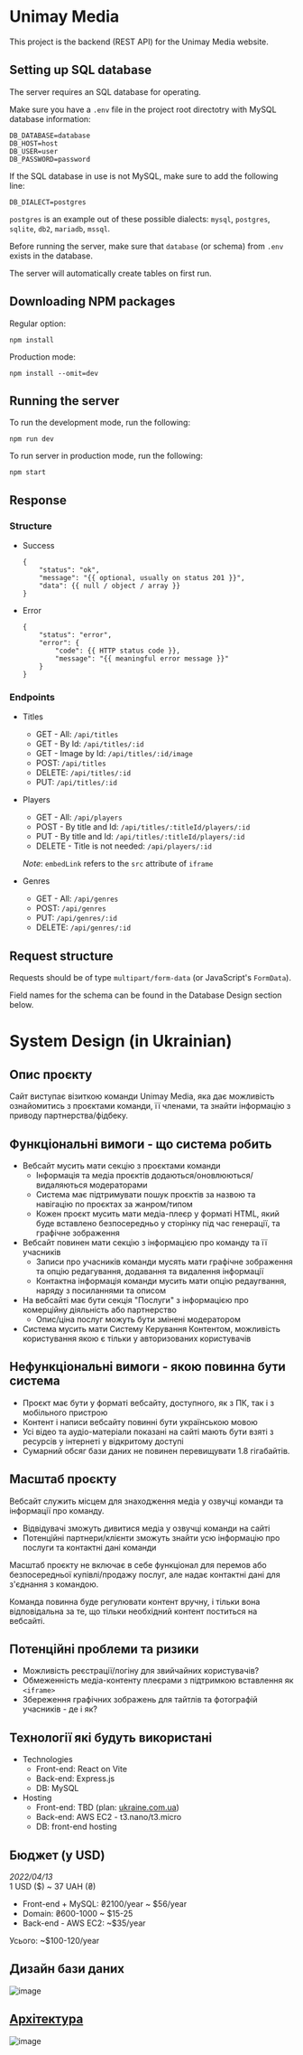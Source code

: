 # Unimay Media

This project is the backend (REST API) for the Unimay Media website.

## Setting up SQL database

The server requires an SQL database for operating.

Make sure you have a `.env` file in the project root directotry with MySQL database information:

```
DB_DATABASE=database
DB_HOST=host
DB_USER=user
DB_PASSWORD=password
```

If the SQL database in use is not MySQL, make sure to add the following line:

```
DB_DIALECT=postgres
```

`postgres` is an example out of these possible dialects: `mysql`, `postgres`, `sqlite`, `db2`, `mariadb`, `mssql`.

Before running the server, make sure that `database` (or schema) from `.env` exists in the database.

The server will automatically create tables on first run.

## Downloading NPM packages

Regular option:

```
npm install
```

Production mode:

```
npm install --omit=dev
```

## Running the server

To run the development mode, run the following:

```
npm run dev
```

To run server in production mode, run the following:

```
npm start
```

## Response

### Structure

-   Success

    ```
    {
        "status": "ok",
        "message": "{{ optional, usually on status 201 }}",
        "data": {{ null / object / array }}
    }
    ```

-   Error

    ```
    {
        "status": "error",
        "error": {
            "code": {{ HTTP status code }},
            "message": "{{ meaningful error message }}"
        }
    }
    ```

### Endpoints

-   Titles

    -   GET - All: `/api/titles`
    -   GET - By Id: `/api/titles/:id`
    -   GET - Image by Id: `/api/titles/:id/image`
    -   POST: `/api/titles`
    -   DELETE: `/api/titles/:id`
    -   PUT: `/api/titles/:id`

-   Players

    -   GET - All: `/api/players`
    -   POST - By title and Id: `/api/titles/:titleId/players/:id`
    -   PUT - By title and Id: `/api/titles/:titleId/players/:id`
    -   DELETE - Title is not needed: `/api/players/:id`

    _Note_: `embedLink` refers to the `src` attribute of `iframe`

-   Genres

    -   GET - All: `/api/genres`
    -   POST: `/api/genres`
    -   PUT: `/api/genres/:id`
    -   DELETE: `/api/genres/:id`

## Request structure

Requests should be of type `multipart/form-data` (or JavaScript's `FormData`).

Field names for the schema can be found in the Database Design section below.

# System Design (in Ukrainian)

## Опис проєкту

Сайт виступає візиткою команди Unimay Media, яка дає можливість ознайомитись з проєктами команди, її членами, та знайти інформацію з приводу партнерства/фідбеку.

## Функціональні вимоги - що система робить

-   Вебсайт мусить мати секцію з проєктами команди
    -   Інформація та медіа проєктів додаються/оновлюються/видаляються модераторами
    -   Система має підтримувати пошук проєктів за назвою та навігацію по проєктах за жанром/типом
    -   Кожен проєкт мусить мати медіа-плеєр у форматі HTML, який буде вставлено безпосередньо у сторінку під час генерації, та графічне зображення
-   Вебсайт повинен мати секцію з інформацією про команду та її учасників
    -   Записи про учасників команди мусять мати графічне зображення та опцію редагування, додавання та видалення інформації
    -   Контактна інформація команди мусить мати опцію редаугвання, наряду з посиланнями та описом
-   На вебсайті має бути секція "Послуги" з інформацією про комерційну діяльність або партнерство
    -   Опис/ціна послуг можуть бути змінені модератором
-   Система мусить мати Систему Керування Контентом, можливість користування якою є тільки у авторизованих користувачів

## Нефункціональні вимоги - якою повинна бути система

-   Проєкт має бути у форматі вебсайту, доступного, як з ПК, так і з мобільного пристрою
-   Контент і написи вебсайту повинні бути українською мовою
-   Усі відео та аудіо-матеріали показані на сайті мають бути взяті з ресурсів у інтернеті у відкритому доступі
-   Сумарний обсяг бази даних не повинен перевищувати 1.8 гігабайтів.

## Масштаб проєкту

Вебсайт служить місцем для знаходження медіа у озвучці команди та інформації про команду.

-   Відвідувачі зможуть дивитися медіа у озвучці команди на сайті
-   Потенційні партнери/клієнти зможуть знайти усю інформацію про послуги та контактні дані команди

Масштаб проєкту не включає в себе функціонал для перемов або безпосередньої купівлі/продажу послуг, але надає контактні дані для з'єднання з командою.

Команда повинна буде регулювати контент вручну, і тільки вона відповідальна за те, що тільки необхідний контент поститься на вебсайті.

## Потенційні проблеми та ризики

-   Можливість реєстрації/логіну для звийчайних користувачів?
-   Обмеженність медіа-контенту плеєрами з підтримкою вставлення як `<iframe>`
-   Збереження графічних зображень для тайтлів та фотографій учасників - де і як?

## Технології які будуть використані

-   Technologies
    -   Front-end: React on Vite
    -   Back-end: Express.js
    -   DB: MySQL
-   Hosting
    -   Front-end: TBD (plan: [ukraine.com.ua](https://www.ukraine.com.ua/uk/))
    -   Back-end: AWS EC2 - t3.nano/t3.micro
    -   DB: front-end hosting

## Бюджет (у USD)

_2022/04/13_  
1 USD ($) ~ 37 UAH (₴)

-   Front-end + MySQL: ₴2100/year ~ $56/year
-   Domain: ₴600-1000 ~ $15-25
-   Back-end - AWS EC2: ~$35/year

Усього: ~$100-120/year

## Дизайн бази даних

![image](https://github.com/devils2ndself/unimay-backend/assets/71770433/b8729311-f82f-46b6-bfa4-3ba5515e916b)

## [Архітектура](https://lucid.app/lucidchart/a0421e16-3de9-40a8-bfce-df7b7dd06143/edit?viewport_loc=-128%2C6%2C2016%2C968%2C0_0&invitationId=inv_03b17de1-7521-4256-883e-050b2b2b2d2a)

![image](https://github.com/devils2ndself/unimay-backend/assets/71770433/c485a921-0e1b-41d7-b9fe-6b14593b1777)
